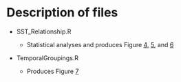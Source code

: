 # Description of files 

* SST_Relationship.R
  * Statistical analyses and produces Figure [4](https://github.com/LeoBertiniNHM/CoralTriangle_SST_Reconstructions/blob/7e5ab7c28a1ffc6cbce839b29c1a128055d45192/Figures/Fig4abc_SST.png), [5](/Users/leonardobertini/PycharmProjects/IndoPacific_PoritesGrowthBaselines/Figures/Fig5_SST_large.png), and [6](https://github.com/LeoBertiniNHM/CoralTriangle_SST_Reconstructions/blob/7e5ab7c28a1ffc6cbce839b29c1a128055d45192/Figures/Fig6_LighTurbidity.png)

* TemporalGroupings.R 
  * Produces Figure [7](https://github.com/LeoBertiniNHM/CoralTriangle_SST_Reconstructions/blob/7e5ab7c28a1ffc6cbce839b29c1a128055d45192/Figures/Fig7_LongTermTrends.png)
